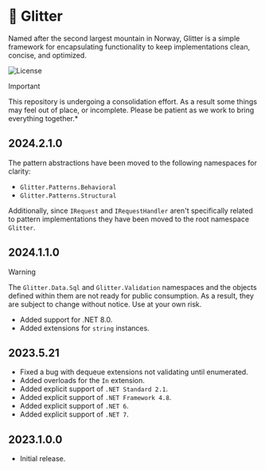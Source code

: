 # 🗻 Glitter

Named after the second largest mountain in Norway, Glitter is a simple framework for encapsulating functionality to keep
implementations clean, concise, and optimized.

![License](https://img.shields.io/github/license/tacosontitan/Glitter?logo=github&style=for-the-badge)

> [!IMPORTANT]
> This repository is undergoing a consolidation effort. As a result some things may feel out of place, or incomplete.
> Please be patient as we work to bring everything together.*

## 2024.2.1.0

The pattern abstractions have been moved to the following namespaces for clarity:
- `Glitter.Patterns.Behavioral`
- `Glitter.Patterns.Structural`

Additionally, since `IRequest` and `IRequestHandler` aren't specifically related to pattern implementations they have been moved to the root namespace `Glitter`.

## 2024.1.1.0

> [!WARNING]
> The `Glitter.Data.Sql` and `Glitter.Validation` namespaces and the objects defined within them are not ready for public consumption.
> As a result, they are subject to change without notice. Use at your own risk.

- Added support for .NET 8.0.
- Added extensions for `string` instances.

## 2023.5.21

- Fixed a bug with dequeue extensions not validating until enumerated.
- Added overloads for the `In` extension.
- Added explicit support of `.NET Standard 2.1`.
- Added explicit support of `.NET Framework 4.8`.
- Added explicit support of `.NET 6`.
- Added explicit support of `.NET 7`.

## 2023.1.0.0

- Initial release.
